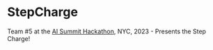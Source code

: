 # StepCharge

Team #5 at the [AI Summit Hackathon](https://newyork.theaisummit.com), NYC, 2023 - Presents the Step Charge!
